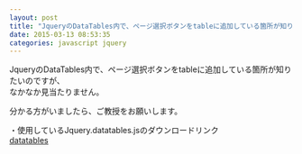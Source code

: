 ```yaml
---
layout: post
title: "JqueryのDataTables内で、ページ選択ボタンをtableに追加している箇所が知りたいです"
date: 2015-03-13 08:53:35
categories: javascript jquery
---
```

<p>JqueryのDataTables内で、ページ選択ボタンをtableに追加している箇所が知りたいのですが、<br>
なかなか見当たりません。</p>

<p>分かる方がいましたら、ご教授をお願いします。</p>

<p>・使用しているJquery.datatables.jsのダウンロードリンク<br>
<a href="http://www.datatables.net/download/index" rel="nofollow">datatables</a></p>
